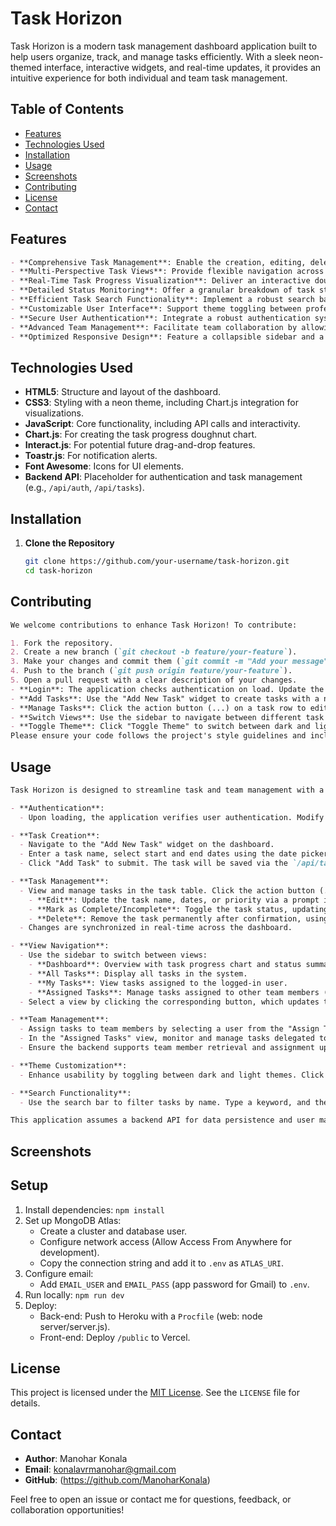 # Task Horizon

Task Horizon is a modern task management dashboard application built to help users organize, track, and manage tasks efficiently. With a sleek neon-themed interface, interactive widgets, and real-time updates, it provides an intuitive experience for both individual and team task management.

## Table of Contents
- [Features](#features)
- [Technologies Used](#technologies-used)
- [Installation](#installation)
- [Usage](#usage)
- [Screenshots](#screenshots)
- [Contributing](#contributing)
- [License](#license)
- [Contact](#contact)


## Features
```markdown
- **Comprehensive Task Management**: Enable the creation, editing, deletion, and status toggling (complete/incomplete) of tasks through an intuitive interface, supported by seamless backend integration for data persistence.
- **Multi-Perspective Task Views**: Provide flexible navigation across multiple views—Dashboard for an overview, All Tasks for system-wide visibility, My Tasks for user-specific tasks, and Assigned Tasks for delegated responsibilities—ensuring tailored task oversight.
- **Real-Time Task Progress Visualization**: Deliver an interactive doughnut chart that dynamically updates to reflect task distribution across statuses (Completed, In Progress, Pending, Not Yet Started), enhancing decision-making with visual analytics.
- **Detailed Status Monitoring**: Offer a granular breakdown of task statuses with live counts, allowing users to monitor progress and identify bottlenecks across In Progress, Completed, Pending, and Not Yet Started categories.
- **Efficient Task Search Functionality**: Implement a robust search bar that filters tasks by name in real-time, optimizing task retrieval and improving productivity for users managing large task lists.
- **Customizable User Interface**: Support theme toggling between professionally designed dark and light modes, ensuring accessibility and a personalized experience for all users.
- **Secure User Authentication**: Integrate a robust authentication system with login and logout capabilities, leveraging backend APIs (e.g., `/api/auth/user`) to ensure secure access and user data management.
- **Advanced Team Management**: Facilitate team collaboration by allowing task assignment to team members, monitoring assigned tasks, and managing workflows with role-based delegation, supported by backend team data retrieval (e.g., `/api/team`).
- **Optimized Responsive Design**: Feature a collapsible sidebar and a layout optimized for desktop environments, providing a fluid and adaptable user experience across different screen sizes.
```
## Technologies Used
- **HTML5**: Structure and layout of the dashboard.
- **CSS3**: Styling with a neon theme, including Chart.js integration for visualizations.
- **JavaScript**: Core functionality, including API calls and interactivity.
- **Chart.js**: For creating the task progress doughnut chart.
- **Interact.js**: For potential future drag-and-drop features.
- **Toastr.js**: For notification alerts.
- **Font Awesome**: Icons for UI elements.
- **Backend API**: Placeholder for authentication and task management (e.g., `/api/auth`, `/api/tasks`).

## Installation

1. **Clone the Repository**
   ```bash
   git clone https://github.com/your-username/task-horizon.git
   cd task-horizon
## Contributing
```markdown
We welcome contributions to enhance Task Horizon! To contribute:

1. Fork the repository.
2. Create a new branch (`git checkout -b feature/your-feature`).
3. Make your changes and commit them (`git commit -m "Add your message"`).
4. Push to the branch (`git push origin feature/your-feature`).
5. Open a pull request with a clear description of your changes.
- **Login**: The application checks authentication on load. Update the `checkAuth` function to integrate with your authentication system.
- **Add Tasks**: Use the "Add New Task" widget to create tasks with a name, dates, priority, and optional assignee.
- **Manage Tasks**: Click the action button (...) on a task row to edit, mark as complete, or delete it.
- **Switch Views**: Use the sidebar to navigate between different task views.
- **Toggle Theme**: Click "Toggle Theme" to switch between dark and light modes.
Please ensure your code follows the project's style guidelines and includes appropriate tests.
```
## Usage
```markdown
Task Horizon is designed to streamline task and team management with a user-friendly interface. Follow these steps to effectively utilize its features:

- **Authentication**:
  - Upon loading, the application verifies user authentication. Modify the `checkAuth` function in the JavaScript code to integrate with your existing authentication system (e.g., OAuth, JWT). Ensure the backend API endpoint (`/api/auth/user`) is configured to return user data, including name and email.

- **Task Creation**:
  - Navigate to the "Add New Task" widget on the dashboard.
  - Enter a task name, select start and end dates using the date pickers, choose a priority (Low, Medium, High) from the dropdown, and optionally assign the task to a team member from the "Assign To" dropdown.
  - Click "Add Task" to submit. The task will be saved via the `/api/tasks` endpoint and reflected in the task list.

- **Task Management**:
  - View and manage tasks in the task table. Click the action button (...) on any task row to open a modal with options to:
    - **Edit**: Update the task name, dates, or priority via a prompt interface.
    - **Mark as Complete/Incomplete**: Toggle the task status, updating it through the `/api/tasks/{id}` endpoint.
    - **Delete**: Remove the task permanently after confirmation, using the `/api/tasks/{id}` DELETE request.
  - Changes are synchronized in real-time across the dashboard.

- **View Navigation**:
  - Use the sidebar to switch between views:
    - **Dashboard**: Overview with task progress chart and status summary.
    - **All Tasks**: Display all tasks in the system.
    - **My Tasks**: View tasks assigned to the logged-in user.
    - **Assigned Tasks**: Manage tasks assigned to other team members (available in non-"My Tasks" views).
  - Select a view by clicking the corresponding button, which updates the table and widget data accordingly.

- **Team Management**:
  - Assign tasks to team members by selecting a user from the "Assign To" dropdown in the "Add New Task" widget. This requires a backend to populate the dropdown with team member data (e.g., via `/api/team`).
  - In the "Assigned Tasks" view, monitor and manage tasks delegated to others, with options to reassign or update statuses as needed.
  - Ensure the backend supports team member retrieval and assignment updates via API calls.

- **Theme Customization**:
  - Enhance usability by toggling between dark and light themes. Click the "Toggle Theme" button in the header to switch modes, adjusting the interface to your preference.

- **Search Functionality**:
  - Use the search bar to filter tasks by name. Type a keyword, and the task table will dynamically update to show matching entries.

This application assumes a backend API for data persistence and user management. Configure the frontend JavaScript to match your API endpoints (e.g., `/api/tasks`, `/api/auth`) for full functionality.
```
## Screenshots

## Setup
1. Install dependencies: `npm install`
2. Set up MongoDB Atlas:
   - Create a cluster and database user.
   - Configure network access (Allow Access From Anywhere for development).
   - Copy the connection string and add it to `.env` as `ATLAS_URI`.
3. Configure email:
   - Add `EMAIL_USER` and `EMAIL_PASS` (app password for Gmail) to `.env`.
4. Run locally: `npm run dev`
5. Deploy:
   - Back-end: Push to Heroku with a `Procfile` (web: node server/server.js).
   - Front-end: Deploy `/public` to Vercel.

## License
This project is licensed under the [MIT License](LICENSE). See the `LICENSE` file for details.

## Contact
- **Author**: Manohar Konala
- **Email**: konalavrmanohar@gmail.com
- **GitHub**: (https://github.com/ManoharKonala)

Feel free to open an issue or contact me for questions, feedback, or collaboration opportunities!
